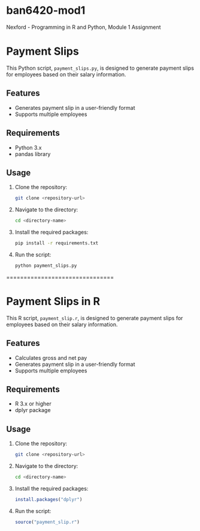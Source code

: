 # ban6420-mod1
Nexford - Programming in R and Python, Module 1 Assignment

# Payment Slips

This Python script, `payment_slips.py`, is designed to generate payment slips for employees based on their salary information. 

## Features

- Generates payment slip in a user-friendly format
- Supports multiple employees

## Requirements

- Python 3.x
- pandas library

## Usage

1. Clone the repository:
    ```bash
    git clone <repository-url>
    ```

2. Navigate to the directory:
    ```bash
    cd <directory-name>
    ```

3. Install the required packages:
    ```bash
    pip install -r requirements.txt
    ```

4. Run the script:
    ```bash
    python payment_slips.py
    ```

===============================

# Payment Slips in R

This R script, `payment_slip.r`, is designed to generate payment slips for employees based on their salary information.

## Features

- Calculates gross and net pay
- Generates payment slip in a user-friendly format
- Supports multiple employees

## Requirements

- R 3.x or higher
- dplyr package

## Usage

1. Clone the repository:
    ```bash
    git clone <repository-url>
    ```

2. Navigate to the directory:
    ```bash
    cd <directory-name>
    ```

3. Install the required packages:
    ```R
    install.packages("dplyr")
    ```

4. Run the script:
    ```R
    source("payment_slip.r")
    ```
